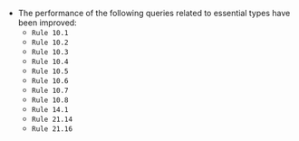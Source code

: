  * The performance of the following queries related to essential types have been improved:
   * `Rule 10.1`
   * `Rule 10.2`
   * `Rule 10.3`
   * `Rule 10.4`
   * `Rule 10.5`
   * `Rule 10.6`
   * `Rule 10.7`
   * `Rule 10.8`
   * `Rule 14.1`
   * `Rule 21.14`
   * `Rule 21.16`